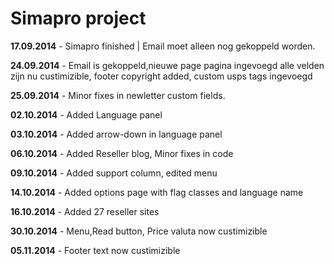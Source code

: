 <h1>Simapro project</h1>

**17.09.2014** - Simapro finished | Email moet alleen nog gekoppeld worden.

**24.09.2014** - Email is gekoppeld,nieuwe page pagina ingevoegd alle velden zijn nu custimizible, footer copyright added, custom usps tags ingevoegd

**25.09.2014** - Minor fixes in newletter custom fields.

**02.10.2014** - Added Language panel

**03.10.2014** - Added arrow-down in language panel

**06.10.2014** - Added Reseller blog, Minor fixes in code

**09.10.2014** - Added support column, edited menu

**14.10.2014** - Added options page with flag classes and language name

**16.10.2014** - Added 27 reseller sites

**30.10.2014** - Menu,Read button, Price valuta now custimizible

**05.11.2014** - Footer text now custimizible

